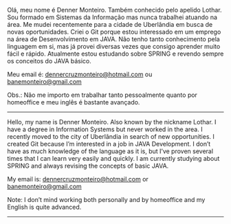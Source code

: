 Olá, meu nome é Denner Monteiro. Também conhecido pelo apelido Lothar.
Sou formado em Sistemas da Informação mas nunca trabalhei atuando na área.
Me mudei recentemente para a cidade de Uberlãndia em busca de novas oportunidades.
Criei o Git porque estou interessado em um emprego na área de Desenvolvimento em JAVA.
Não tenho tanto conhecimento pela linguagem em si, mas já provei diversas vezes que consigo aprender muito fácil e rápido.
Atualmente estou estudando sobre SPRING e revendo sempre os conceitos do JAVA básico.

Meu email é: dennercruzmonteiro@hotmail.com
ou banemonteiro@gmail.com

Obs.: Não me importo em trabalhar tanto pessoalmente quanto por homeoffice e meu inglês é bastante avançado.

----------------------------------------------------------------------------------------------------------------------------------

Hello, my name is Denner Monteiro. Also known by the nickname Lothar.
I have a degree in Information Systems but never worked in the area.
I recently moved to the city of Uberlãndia in search of new opportunities.
I created Git because I’m interested in a job in JAVA Development.
I don’t have as much knowledge of the language as it is, but I’ve proven several times that I can learn very easily and quickly.
I am currently studying about SPRING and always revising the concepts of basic JAVA.

My email is: dennercruzmonteiro@hotmail.com
or banemonteiro@gmail.com

Note: I don’t mind working both personally and by homeoffice and my English is quite advanced.

---------------------------------------------------------------------------------------------------------------------------------

<!---
Lothar01/Lothar01 is a ✨ special ✨ repository because its `README.md` (this file) appears on your GitHub profile.
You can click the Preview link to take a look at your changes.
--->
